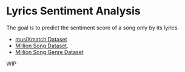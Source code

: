 # Lyrics Sentiment Analysis

The goal is to predict the sentiment score of a song only by its lyrics. 
* [musiXmatch Dataset](http://millionsongdataset.com/musixmatch/)
* [Million Song Dataset](http://millionsongdataset.com/).
* [Million Song Genre Dataset](http://millionsongdataset.com/blog/11-2-28-deriving-genre-dataset/)

WIP
